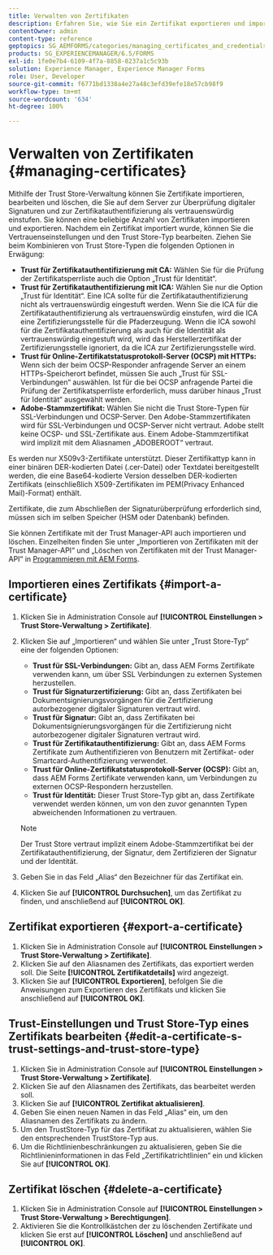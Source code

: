 ```yaml
---
title: Verwalten von Zertifikaten
description: Erfahren Sie, wie Sie ein Zertifikat exportieren und importieren und die zugehörigen Vertrauenseinstellungen bearbeiten.
contentOwner: admin
content-type: reference
geptopics: SG_AEMFORMS/categories/managing_certificates_and_credentials
products: SG_EXPERIENCEMANAGER/6.5/FORMS
exl-id: 1fe0e7b4-6109-4f7a-8858-8237a1c5c93b
solution: Experience Manager, Experience Manager Forms
role: User, Developer
source-git-commit: f6771bd1338a4e27a48c3efd39efe18e57cb98f9
workflow-type: tm+mt
source-wordcount: '634'
ht-degree: 100%

---
```


# Verwalten von Zertifikaten {#managing-certificates}

Mithilfe der Trust Store-Verwaltung können Sie Zertifikate importieren, bearbeiten und löschen, die Sie auf dem Server zur Überprüfung digitaler Signaturen und zur Zertifikatauthentifizierung als vertrauenswürdig einstufen. Sie können eine beliebige Anzahl von Zertifikaten importieren und exportieren. Nachdem ein Zertifikat importiert wurde, können Sie die Vertrauenseinstellungen und den Trust Store-Typ bearbeiten. Ziehen Sie beim Kombinieren von Trust Store-Typen die folgenden Optionen in Erwägung:

* **Trust für Zertifikatauthentifizierung mit CA:** Wählen Sie für die Prüfung der Zertifikatsperrliste auch die Option „Trust für Identität“.
* **Trust für Zertifikatauthentifizierung mit ICA:** Wählen Sie nur die Option „Trust für Identität“. Eine ICA sollte für die Zertifikatauthentifizierung nicht als vertrauenswürdig eingestuft werden. Wenn Sie die ICA für die Zertifikatauthentifizierung als vertrauenswürdig einstufen, wird die ICA eine Zertifizierungsstelle für die Pfaderzeugung. Wenn die ICA sowohl für die Zertifikatauthentifizierung als auch für die Identität als vertrauenswürdig eingestuft wird, wird das Herstellerzertifikat der Zertifizierungsstelle ignoriert, da die ICA zur Zertifizierungsstelle wird.
* **Trust für Online-Zertifikatstatusprotokoll-Server (OCSP) mit HTTPs:** Wenn sich der beim OCSP-Responder anfragende Server an einem HTTPs-Speicherort befindet, müssen Sie auch „Trust für SSL-Verbindungen“ auswählen. Ist für die bei OCSP anfragende Partei die Prüfung der Zertifikatsperrliste erforderlich, muss darüber hinaus „Trust für Identität“ ausgewählt werden.
* **Adobe-Stammzertifikat:** Wählen Sie nicht die Trust Store-Typen für SSL-Verbindungen und OCSP-Server. Den Adobe-Stammzertifikaten wird für SSL-Verbindungen und OCSP-Server nicht vertraut. Adobe stellt keine OCSP- und SSL-Zertifikate aus. Einem Adobe-Stammzertifikat wird implizit mit dem Aliasnamen „ADOBEROOT“ vertraut.

Es werden nur X509v3-Zertifikate unterstützt. Dieser Zertifikattyp kann in einer binären DER-kodierten Datei (.cer-Datei) oder Textdatei bereitgestellt werden, die eine Base64-kodierte Version desselben DER-kodierten Zertifikats (einschließlich X509-Zertifikaten im PEM(Privacy Enhanced Mail)-Format) enthält.

Zertifikate, die zum Abschließen der Signaturüberprüfung erforderlich sind, müssen sich im selben Speicher (HSM oder Datenbank) befinden.

Sie können Zertifikate mit der Trust Manager-API auch importieren und löschen. Einzelheiten finden Sie unter „Importieren von Zertifikaten mit der Trust Manager-API“ und „Löschen von Zertifikaten mit der Trust Manager-API“ in [Programmieren mit AEM Forms](https://www.adobe.com/go/learn_aemforms_programming_63_de).

## Importieren eines Zertifikats {#import-a-certificate}

1. Klicken Sie in Administration Console auf **[!UICONTROL Einstellungen > Trust Store-Verwaltung > Zertifikate]**.
1. Klicken Sie auf „Importieren“ und wählen Sie unter „Trust Store-Typ“ eine der folgenden Optionen:

   * **Trust für SSL-Verbindungen:** Gibt an, dass AEM Forms Zertifikate verwenden kann, um über SSL Verbindungen zu externen Systemen herzustellen.
   * **Trust für Signaturzertifizierung:** Gibt an, dass Zertifikaten bei Dokumentsignierungsvorgängen für die Zertifizierung autorbezogener digitaler Signaturen vertraut wird.
   * **Trust für Signatur:** Gibt an, dass Zertifikaten bei Dokumentsignierungsvorgängen für die Zertifizierung nicht autorbezogener digitaler Signaturen vertraut wird.
   * **Trust für Zertifikatauthentifizierung:** Gibt an, dass AEM Forms Zertifikate zum Authentifizieren von Benutzern mit Zertifikat- oder Smartcard-Authentifizierung verwendet.
   * **Trust für Online-Zertifikatstatusprotokoll-Server (OCSP):** Gibt an, dass AEM Forms Zertifikate verwenden kann, um Verbindungen zu externen OCSP-Respondern herzustellen.
   * **Trust für Identität:** Dieser Trust Store-Typ gibt an, dass Zertifikate verwendet werden können, um von den zuvor genannten Typen abweichenden Informationen zu vertrauen.

   >[!NOTE]
   >
   >Der Trust Store vertraut implizit einem Adobe-Stammzertifikat bei der Zertifikatauthentifizierung, der Signatur, dem Zertifizieren der Signatur und der Identität.

1. Geben Sie in das Feld „Alias“ den Bezeichner für das Zertifikat ein.
1. Klicken Sie auf **[!UICONTROL Durchsuchen]**, um das Zertifikat zu finden, und anschließend auf **[!UICONTROL OK]**.

## Zertifikat exportieren {#export-a-certificate}

1. Klicken Sie in Administration Console auf **[!UICONTROL Einstellungen > Trust Store-Verwaltung > Zertifikate]**.
1. Klicken Sie auf den Aliasnamen des Zertifikats, das exportiert werden soll. Die Seite **[!UICONTROL Zertifikatdetails]** wird angezeigt.
1. Klicken Sie auf **[!UICONTROL Exportieren]**, befolgen Sie die Anweisungen zum Exportieren des Zertifikats und klicken Sie anschließend auf **[!UICONTROL OK]**.

## Trust-Einstellungen und Trust Store-Typ eines Zertifikats bearbeiten {#edit-a-certificate-s-trust-settings-and-trust-store-type}

1. Klicken Sie in Administration Console auf **[!UICONTROL Einstellungen > Trust Store-Verwaltung > Zertifikate]**.
1. Klicken Sie auf den Aliasnamen des Zertifikats, das bearbeitet werden soll.
1. Klicken Sie auf **[!UICONTROL Zertifikat aktualisieren]**.
1. Geben Sie einen neuen Namen in das Feld „Alias“ ein, um den Aliasnamen des Zertifikats zu ändern.
1. Um den TrustStore-Typ für das Zertifikat zu aktualisieren, wählen Sie den entsprechenden TrustStore-Typ aus.
1. Um die Richtlinienbeschränkungen zu aktualisieren, geben Sie die Richtlinieninformationen in das Feld „Zertifikatrichtlinien“ ein und klicken Sie auf **[!UICONTROL OK]**.

## Zertifikat löschen {#delete-a-certificate}

1. Klicken Sie in Administration Console auf **[!UICONTROL Einstellungen > Trust Store-Verwaltung > Berechtigungen]**.
1. Aktivieren Sie die Kontrollkästchen der zu löschenden Zertifikate und klicken Sie erst auf **[!UICONTROL Löschen]** und anschließend auf **[!UICONTROL OK]**.
